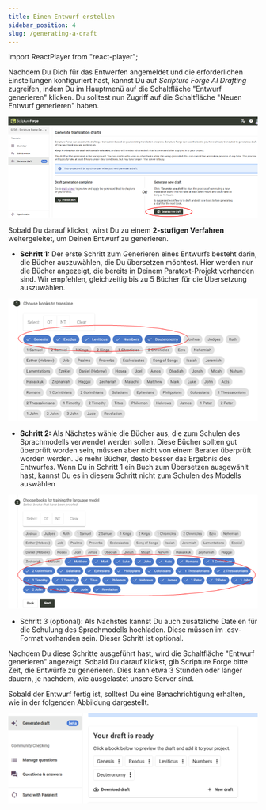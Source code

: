 ```yaml
---
title: Einen Entwurf erstellen
sidebar_position: 4
slug: /generating-a-draft
---
```


import ReactPlayer from "react-player";

<div class="player-wrapper"><ReactPlayer controls url="https://youtu.be/binHoeAGGvU" /></div>

Nachdem Du Dich für das Entwerfen angemeldet und die erforderlichen Einstellungen konfiguriert hast, kannst Du auf <i>Scripture Forge AI Drafting</i> zugreifen, indem Du im Hauptmenü auf die Schaltfläche "Entwurf generieren" klicken. Du solltest nun Zugriff auf die Schaltfläche "Neuen Entwurf generieren" haben.

![](./1574993447.png)

Sobald Du darauf klickst, wirst Du zu einem **2-stufigen Verfahren** weitergeleitet, um Deinen Entwurf zu generieren.

- **Schritt 1:** Der erste Schritt zum Generieren eines Entwurfs besteht darin, die Bücher auszuwählen, die Du übersetzen möchtest. Hier werden nur die Bücher angezeigt, die bereits in Deinem Paratext-Projekt vorhanden sind. Wir empfehlen, gleichzeitig bis zu 5 Bücher für die Übersetzung auszuwählen.

![](./736001719.png)

- **Schritt 2:** Als Nächstes wähle die Bücher aus, die zum Schulen des Sprachmodells verwendet werden sollen. Diese Bücher sollten gut überprüft worden sein, müssen aber nicht von einem Berater überprüft worden werden. Je mehr Bücher, desto besser das Ergebnis des Entwurfes. Wenn Du in Schritt 1 ein Buch zum Übersetzen ausgewählt hast, kannst Du es in diesem Schritt nicht zum Schulen des Modells auswählen

![](./1046606413.png)

- Schritt 3 (optional): Als Nächstes kannst Du auch zusätzliche Dateien für die Schulung des Sprachmodells hochladen. Diese müssen im .csv-Format vorhanden sein. Dieser Schritt ist optional.

Nachdem Du diese Schritte ausgeführt hast, wird die Schaltfläche "Entwurf generieren" angezeigt. Sobald Du darauf klickst, gib Scripture Forge bitte Zeit, die Entwürfe zu generieren. Dies kann etwa 3 Stunden oder länger dauern, je nachdem, wie ausgelastet unsere Server sind.

Sobald der Entwurf fertig ist, solltest Du eine Benachrichtigung erhalten, wie in der folgenden Abbildung dargestellt.

![](./2097960595.png)
